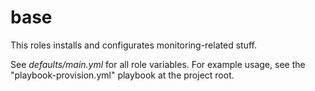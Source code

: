 base
====

This roles installs and configurates monitoring-related stuff.

See _defaults/main.yml_ for all role variables. For example usage, see
the "playbook-provision.yml" playbook at the project root.
